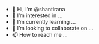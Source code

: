 - 👋 Hi, I’m @shantirana
- 👀 I’m interested in ...
- 🌱 I’m currently learning ...
- 💞️ I’m looking to collaborate on ...
- 📫 How to reach me ...

<!---
shantirana/shantirana is a ✨ special ✨ repository because its `README.md` (this file) appears on your GitHub profile.
You can click the Preview link to take a look at your changes.
--->
